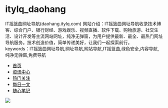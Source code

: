 # itylq_daohang
IT摇篮曲网址导航(daohang.itylq.com)
网站介绍：IT摇篮曲网址导航收录技术博客、综合门户、银行财经、游戏娱乐、视频直播、软件下载、购物旅游、社交生活、设计开发等主流网站网址，纯净无弹窗，为用户提供最新、最全、最热门网址导航服务。技术创造价值，简单传递美好，让我们一起探索前行。<br/>
keywords：IT摇篮曲网址导航,网址导航,网站导航,IT摇篮曲,绿色安全,内容导航,纯净无弹窗,免费导航
<div>
                <ul class="nav nav-tabs border-0 flex-column flex-lg-row">
                  <li class="nav-item">
                    <a href="https://daohang.itylq.com" style="color:black" class="nav-link"><i class="fe fe-home"></i> 首页</a>
                  </li>
                  <li class="nav-item">
                    <a href="https://daohang.itylq.com/article" style="color:black" class="nav-link"><i class="fe fe-book"></i> 资讯中心</a>
                  </li>
                  <li class="nav-item">
                    <a href="https://daohang.itylq.com/hot" style="color:black" class="nav-link"><i class="fe fe-crosshair"></i> 热门关注</a>
                  </li>
                  <li class="nav-item">
                    <a href="https://daohang.itylq.com/daily" style="color:black" class="nav-link"><i class="fe fe-file"></i> 每日一文</a>
                  </li>
                  <li class="nav-item">
                    <a href="https://daohang.itylq.com/home" style="color:black" class="nav-link"><i class="fe fe-edit"></i> 随心笔记</a>
                  </li></ul></div>
<a href="https://daohang.itylq.com" target="_blank"><img src="https://www.itylq.com/wp-content/uploads/2022/10/202210092269-itylq.png"></a>

